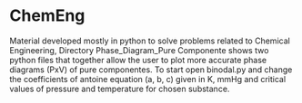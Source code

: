 # ChemEng
Material developed mostly in python to solve problems related to Chemical Engineering,
Directory Phase_Diagram_Pure Componente shows two python files that together allow the user to plot more accurate phase diagrams (PxV) of pure componentes.
To start open binodal.py and change the coefficients of antoine equation (a, b, c) given in K, mmHg and critical values of pressure and temperature for chosen substance.
